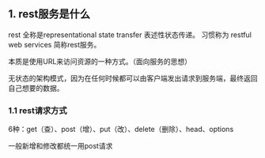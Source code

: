 ## 1. rest服务是什么

rest 全称是representational state transfer 表述性状态传递。
习惯称为 restful web services 简称rest服务。

本质是使用URL来访问资源的一种方式。（面向服务的思想）

无状态的架构模式，因为在任何时候都可以由客户端发出请求到服务端，最终返回自己想要的数据。



### 1.1 rest请求方式

6种：get（查）、post（增）、put（改）、delete（删除）、head、options

一般新增和修改都统一用post请求




### 








